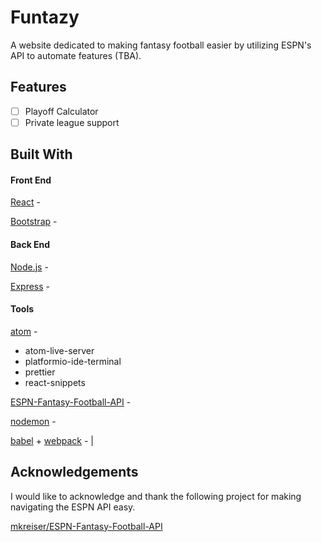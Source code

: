 # Funtazy

A website dedicated to making fantasy football easier by utilizing ESPN's API to automate features (TBA).

## Features

- [ ] Playoff Calculator
- [ ] Private league support

## Built With

#### Front End

[React](https://github.com/facebook/react) -

[Bootstrap](https://github.com/twbs/bootstrap) -

#### Back End

[Node.js](https://github.com/nodejs) -

[Express](https://github.com/expressjs/express) -

#### Tools

[atom](https://github.com/atom/atom) -

- atom-live-server
- platformio-ide-terminal
- prettier
- react-snippets

[ESPN-Fantasy-Football-API](https://github.com/mkreiser/ESPN-Fantasy-Football-API) -

[nodemon](https://github.com/remy/nodemon) -

[babel](https://github.com/babel/babel) + [webpack](https://github.com/webpack/webpack) - |

## Acknowledgements

I would like to acknowledge and thank the following project for making navigating the ESPN API easy.

[mkreiser/ESPN-Fantasy-Football-API](https://github.com/mkreiser/ESPN-Fantasy-Football-API)
